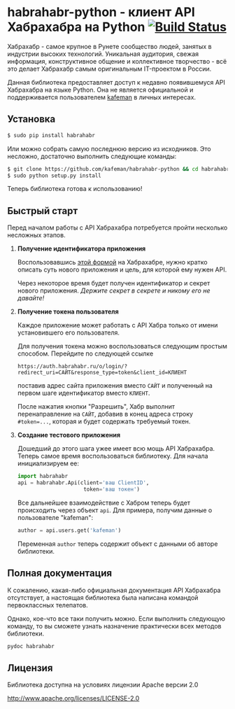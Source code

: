 # habrahabr-python - клиент API Хабрахабра на Python [![Build Status](https://travis-ci.org/kafeman/habrahabr-python.svg?branch=master)](https://travis-ci.org/kafeman/habrahabr-python)

Хабрахабр - самое крупное в Рунете сообщество людей, занятых в индустрии высоких
технологий. Уникальная аудитория, свежая информация, конструктивное общение и
коллективное творчество - всё это делает Хабрахабр самым оригинальным
IT-проектом в России.

Данная библиотека предоставляет доступ к недавно появившемуся API Хабрахабра на
языке Python. Она не является официальной и поддерживается пользователем
[kafeman](http://habrahabr.ru/users/kafeman/) в личных интересах.

## Установка

```bash
$ sudo pip install habrahabr
```

Или можно собрать самую последнюю версию из исходников. Это несложно, достаточно
выполнить следующие команды:

```bash
$ git clone https://github.com/kafeman/habrahabr-python && cd habrahabr-python
$ sudo python setup.py install
```

Теперь библиотека готова к использованию!

## Быстрый старт

Перед началом работы с API Хабрахабра потребуется пройти несколько несложных
этапов.

1. **Получение идентификатора приложения**

   Воспользовавшись [этой формой](http://habrahabr.ru/feedback/?type=8) на
   Хабрахабре, нужно кратко описать суть нового приложения и цель, для которой
   ему нужен API.

   Через некоторое время будет получен идентификатор и секрет нового приложения.
   *Держите секрет в секрете и никому его не давайте!*

2. **Получение токена пользователя**

   Каждое приложение может работать с API Хабра только от имени установившего
   его пользователя.

   Для получения токена можно воспользоваться следующим простым способом.
   Перейдите по следующей ссылке

       https://auth.habrahabr.ru/o/login/?redirect_uri=САЙТ&response_type=token&client_id=КЛИЕНТ

   поставив адрес сайта приложения вместо `САЙТ` и полученный на первом шаге
   идентификатор вместо `КЛИЕНТ`.

   После нажатия кнопки "Разрешить", Хабр выполнит перенаправление на `САЙТ`,
   добавив в конец адреса строку `#token=...`, которая и будет содержать
   требуемый токен.

3. **Создание тестового приложения**

   Дошедший до этого шага ужее имеет всю мощь API Хабрахабра. Теперь самое время
   воспользоваться библиотеку. Для начала инициализируем ее:

   ```python
   import habrahabr
   api = habrahabr.Api(client='ваш ClientID',
                        token='ваш токен')
   ```

   Все дальнейшее взаимодействие с Хабром теперь будет происходить через объект
   `api`. Для примера, получим данные о пользователе "kafeman":

   ```python
   author = api.users.get('kafeman')
   ```

   Переменная `author` теперь содержит объект с данными об авторе библиотеки.

## Полная документация

К сожалению, какая-либо официальная документация API Хабрахабра отсутствует, а
настоящая библиотека была написана командой первоклассных телепатов.

Однако, кое-что все таки получить можно. Если выполнить следующую команду, то вы
сможете узнать назначение практически всех методов библиотеки.

```bash
pydoc habrahabr
```

## Лицензия

Библиотека доступна на условиях лицензии Apache версии 2.0

http://www.apache.org/licenses/LICENSE-2.0

